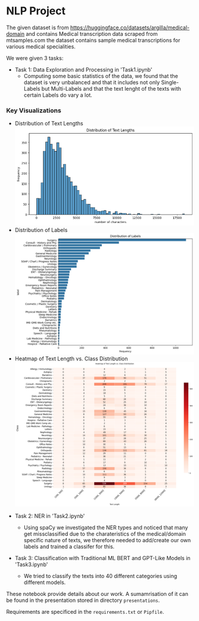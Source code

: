 # NLP Project

The given dataset is from https://huggingface.co/datasets/argilla/medical-domain and contains Medical transcription data scraped from mtsamples.com the dataset contains sample medical transcriptions for various medical specialities.

We were given 3 tasks:
* Task 1: Data Exploration and Processing in 'Task1.ipynb'
  - Computing some basic statistics of the data, we found that the dataset is very unbalanced and that it includes not only Single-Labels but Multi-Labels and that the text lenght of the texts with certain Labels do vary a lot.

### Key Visualizations
- Distribution of Text Lengths
![Distribution of Text Lengths](/plots/distribution_of_text_lengths.png)
- Distribution of Labels
![Distribution of Labels](/plots/distribution_labels.png)
- Heatmap of Text Length vs. Class Distribution
![Heatmap of Text Length vs. Class Distribution](/plots/heatmap_text_length_class_distribution.png)


* Task 2: NER in 'Task2.ipynb'
  - Using spaCy we investigated the NER types and noticed that many get missclassified due to the charateristics of the medical/domain specific nature of texts, we therefore needed to add/create our own labels and trained a classifer for this.

* Task 3: Classification with Traditional ML BERT and GPT-Like Models in 'Task3.ipynb'
  - We tried to classify the texts into 40 different categories using different models.

These notebook provide details about our work. A sumamrisation of it can be found in the presentation stored in directory `presentations`.

Requirements are specificed in the `requirements.txt` or `Pipfile`.
